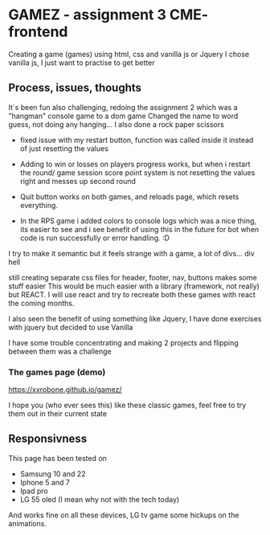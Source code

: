 # GAMEZ - assignment 3 CME- frontend

Creating a game (games) using html, css and vanilla js or Jquery
I chose vanilla js, I just want to practise to get better

## Process, issues, thoughts

It´s been fun also challenging, redoing the assignment 2 which was a "hangman" console game to a dom game
Changed the name to word guess, not doing any hanging...
I also done a rock paper scissors
- fixed issue with my restart button, function was called inside
it instead of just resetting the values 

- Adding to win or losses on players progress works, but when i restart the round/ game session score point system is not 
resetting the values right and messes up second round

- Quit button works on both games, and reloads page, which resets everything.

- In the RPS game i added colors to console logs which was a nice thing, its easier to see and i see benefit of using this in the future
for bot when code is run successfully or error handling. :D

I try to make it semantic but it feels strange with a game, a lot of divs... div hell 

still creating separate css files for header, footer, nav, buttons makes some stuff easier
This would be much easier with a library (framework, not really) but REACT. I will use react 
and try to recreate both these games with react the coming months. 

I also seen the benefit of using something like Jquery, I have done exercises with jquery but decided to use Vanilla

I have some trouble concentrating and making 2 projects and flipping between them was a challenge
### The games page (demo)

https://xxrobone.github.io/gamez/

I hope you (who ever sees this) like these classic games, feel free to try them out in their current state

## Responsivness

This page has been tested on 
- Samsung 10 and 22
- Iphone 5 and 7
- Ipad pro
- LG 55 oled (I mean why not with the tech today)

And works fine on all these devices, LG tv game some hickups on the animations. 

